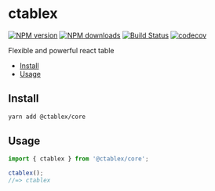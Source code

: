 # ctablex

[![NPM version](https://badgen.net/npm/v/@ctablex/core)](https://npmjs.com/package/@ctablex/core)
[![NPM downloads](https://badgen.net/npm/dm/@ctablex/core)](https://npmjs.com/package/@ctablex/core)
[![Build Status](https://travis-ci.com/ctablex/core.svg?branch=master)](https://travis-ci.com/ctablex/core)
[![codecov](https://codecov.io/gh/ctablex/core/branch/master/graph/badge.svg)](https://codecov.io/gh/ctablex/core)

Flexible and powerful react table

<!-- toc -->

- [Install](#install)
- [Usage](#usage)

<!-- tocstop -->

## Install

```bash
yarn add @ctablex/core
```

## Usage

```js
import { ctablex } from '@ctablex/core';

ctablex();
//=> ctablex
```
